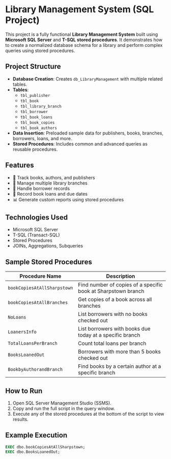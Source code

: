 

# Library Management System (SQL Project)

This project is a fully functional **Library Management System** built using **Microsoft SQL Server** and **T-SQL stored procedures**. It demonstrates how to create a normalized database schema for a library and perform complex queries using stored procedures.

## Project Structure

- **Database Creation**: Creates `db_LibraryManagement` with multiple related tables.
- **Tables**:
  - `tbl_publisher`
  - `tbl_book`
  - `tbl_library_branch`
  - `tbl_borrower`
  - `tbl_book_loans`
  - `tbl_book_copies`
  - `tbl_book_authors`
- **Data Insertion**: Preloaded sample data for publishers, books, branches, borrowers, loans, and more.
- **Stored Procedures**: Includes common and advanced queries as reusable procedures.

## Features

- 📖 Track books, authors, and publishers
- 🏬 Manage multiple library branches
- 👤 Handle borrower records
- 📄 Record book loans and due dates
- 📊 Generate custom reports using stored procedures

## Technologies Used

- Microsoft SQL Server
- T-SQL (Transact-SQL)
- Stored Procedures
- JOINs, Aggregations, Subqueries

## Sample Stored Procedures

| Procedure Name                | Description |
|------------------------------|-------------|
| `bookCopiesAtAllSharpstown`  | Find number of copies of a specific book at Sharpstown branch |
| `bookCopiesAtAllBranches`    | Get copies of a book across all branches |
| `NoLoans`                    | List borrowers with no books checked out |
| `LoanersInfo`                | List borrowers with books due today at a specific branch |
| `TotalLoansPerBranch`        | Count total loans per branch |
| `BooksLoanedOut`             | Borrowers with more than 5 books checked out |
| `BookbyAuthorandBranch`      | Find books by a certain author at a specific branch |

## How to Run

1. Open SQL Server Management Studio (SSMS).
2. Copy and run the full script in the query window.
3. Execute any of the stored procedures at the bottom of the script to view results.

## Example Execution

```sql
EXEC dbo.bookCopiesAtAllSharpstown;
EXEC dbo.BooksLoanedOut;


